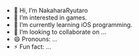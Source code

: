 - 👋 Hi, I’m NakaharaRyutaro
- 👀 I’m interested in games.
- 🌱 I’m currently learning iOS programming.
- 💞️ I’m looking to collaborate on ...
- 😄 Pronouns: ...
- ⚡ Fun fact: ...

<!---
NakaharaRyutaro/NakaharaRyutaro is a ✨ special ✨ repository because its `README.md` (this file) appears on your GitHub profile.
You can click the Preview link to take a look at your changes.
--->
